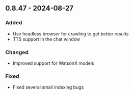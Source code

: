 ## 0.8.47 - 2024-08-27
### Added
* Use headless browser for crawling to get better results
* TTS support in the chat window
### Changed
* Improved support for WatsonX models
### Fixed
* Fixed several small indexing bugs
